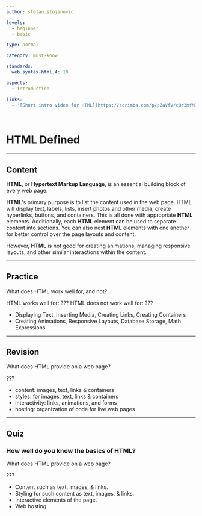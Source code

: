 ```yaml
---
author: stefan.stojanovic

levels:
  - beginner
  - basic

type: normal

category: must-know

standards:
  web.syntax-html.4: 10

aspects:
  - introduction

links:
  - '[Short intro video for HTML](https://scrimba.com/p/pZaVfV/cQr3mfM){website}'

---
```

# HTML Defined
---
## Content

**HTML**, or **Hypertext Markup Language**, is an essential building block of every web page.

**HTML**'s primary purpose is to list the content used in the web page. HTML will display text, labels, lists, insert photos and other media, create hyperlinks, buttons, and containers. This is all done with appropriate **HTML** elements. Additionally, each **HTML** element can be used to separate content into sections. You can also nest **HTML** elements with one another for better control over the page layouts and content.

However, **HTML** is not good for creating animations, managing responsive layouts, and other similar interactions within the content.

---
## Practice

What does HTML work well for, and not?

HTML works well for: ???
HTML does not work well for: ???

* Displaying Text, Inserting Media, Creating Links, Creating Containers
* Creating Animations, Responsive Layouts, Database Storage, Math Expressions

---
## Revision

What does HTML provide on a web page?

???

* content: images, text, links & containers
* styles: for images, text, links & containers
* interactivity: links, animations, and forms
* hosting: organization of code for live web pages

---
## Quiz

### How well do you know the basics of HTML?

What does HTML provide on a web page?

???

* Content such as text, images, & links.
* Styling for such content as text, images, & links.
* Interactive elements of the page.
* Web hosting.
 

